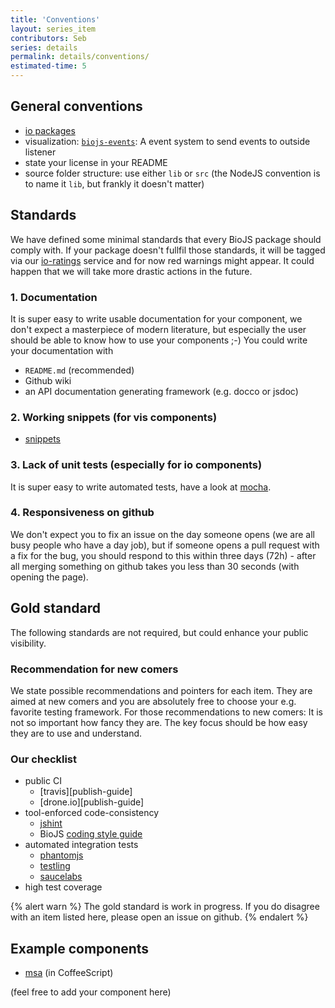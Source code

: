 ```yaml
---
title: 'Conventions'
layout: series_item
contributors: Seb
series: details
permalink: details/conventions/
estimated-time: 5
---
```


General conventions
----------

* [io packages](https://github.com/biojs/biojs/wiki/BioJS-parser)
* visualization: [`biojs-events`](https://github.com/biojs/biojs-events): A event system to send events to outside listener
* state your license in your README
* source folder structure: use either `lib` or `src` (the NodeJS convention is to
name it `lib`, but frankly it doesn't matter)

Standards
---------

We have defined some minimal standards that every BioJS package should comply with. If your package doesn't fullfil those standards, it will be tagged via our [io-ratings](https://github.com/biojs/io-ratings) service and for now red warnings might appear. It could happen that we will take more drastic actions in the future.

### 1. Documentation

It is super easy to write usable documentation for your component, we don't expect a masterpiece of modern literature, but especially the user should be able to know how to use your components ;-)
You could write your documentation with  

* `README.md` (recommended)
* Github wiki
* an API documentation generating framework (e.g. docco or jsdoc)

### 2. Working snippets (for vis components)

* [snippets](https://github.com/greenify/biojs-sniper)

### 3. Lack of unit tests (especially for io components)

It is super easy to write automated tests, have a look at [mocha](http://webapplog.com/test-driven-development-in-node-js-with-mocha/).

### 4. Responsiveness on github

We don't expect you to fix an issue on the day someone opens (we are all busy people who have a day job), but if someone opens a pull request with a fix for the bug, you should respond to this within three days (72h) - after all merging something on github takes you less than 30 seconds (with opening the page).

Gold standard
-------------

The following standards are not required, but could enhance your public visibility.

### Recommendation for new comers

We state possible recommendations and pointers for each item. They are aimed at new comers and you are absolutely free to choose your e.g. favorite testing framework.
For those recommendations to new comers: It is not so important how fancy they are. The key focus should be how easy they are to use and understand.

### Our checklist

* public CI
  - [travis][publish-guide]
  - [drone.io][publish-guide]
* tool-enforced code-consistency
  - [jshint](http://www.jshint.com/)
  - BioJS [coding style guide](https://github.com/biojs/style-guide)
* automated integration tests
  - [phantomjs](https://www.npmjs.org/package/phantomjs)
  - [testling](https://ci.testling.com/)
  - [saucelabs](https://saucelabs.com/)
* high test coverage

{% alert warn %}
The gold standard is work in progress.
If you do disagree with an item listed here, please open an issue on github.
{% endalert %}


Example components
-----------------

* [msa](https://github.com/greenify/msa) (in CoffeeScript)

(feel free to add your component here)
